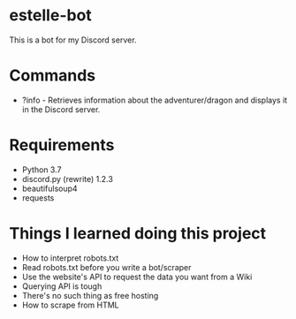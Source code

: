 # estelle-bot
This is a bot for my Discord server.

# Commands
- ?info - Retrieves information about the adventurer/dragon and displays it in the Discord server.

# Requirements
- Python 3.7
- discord.py (rewrite) 1.2.3
- beautifulsoup4
- requests


# Things I learned doing this project
- How to interpret robots.txt
- Read robots.txt before you write a bot/scraper
- Use the website's API to request the data you want from a Wiki
- Querying API is tough
- There's no such thing as free hosting
- How to scrape from HTML
